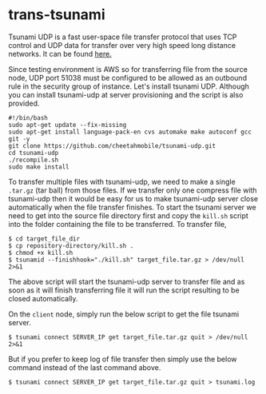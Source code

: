# trans-tsunami #

Tsunami UDP is a fast user-space file transfer protocol that uses TCP control and UDP data for transfer over very high speed long distance networks. It can be found [here.](http://tsunami-udp.sourceforge.net/)

Since testing environment is AWS so for transferring file from the source node, UDP port 51038 must be configured to be allowed as an outbound rule in the security group of instance. Let's install tsunami UDP. Although you can install tsunami-udp at server provisioning and the script is also provided.

 ```
#!/bin/bash
sudo apt-get update --fix-missing
sudo apt-get install language-pack-en cvs automake make autoconf gcc git -y
git clone https://github.com/cheetahmobile/tsunami-udp.git
cd tsunami-udp
./recompile.sh
sudo make install
 ```

 To transfer multiple files with tsunami-udp, we need to make a single ``.tar.gz`` (tar ball) from those files. If we transfer only one compress file with tsunami-udp then it would be easy for us to make tsunami-udp server close automatically when the file transfer finishes. To start the tsunami server we need to get into the source file directory first and copy the ``kill.sh`` script into the folder containing the file to be transferred. To transfer file,

 ```
 $ cd target_file_dir
 $ cp repository-directory/kill.sh .
 $ chmod +x kill.sh
 $ tsunamid --finishhook="./kill.sh" target_file.tar.gz > /dev/null 2>&1
 ```
 The above script will start the tsunami-udp server to transfer file and as soon as it will finish transferring file it will run the script resulting to be closed automatically.

On the ``client`` node, simply run the below script to get the file tsunami server.

```
$ tsunami connect SERVER_IP get target_file.tar.gz quit > /dev/null 2>&1
```
But if you prefer to keep log of file transfer then simply use the below command instead of the last command above.

```
$ tsunami connect SERVER_IP get target_file.tar.gz quit > tsunami.log
```
